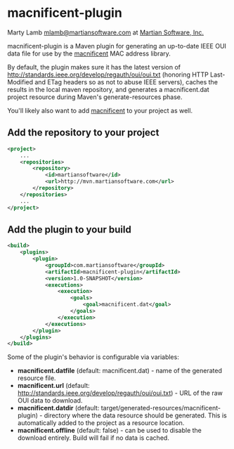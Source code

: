 macnificent-plugin
==================

Marty Lamb mlamb@martiansoftware.com at [Martian Software, Inc.](http://martiansoftware.com)

macnificent-plugin is a Maven plugin for generating an up-to-date IEEE OUI data
file for use by the [macnificent](https://github.com/martylamb/macnificent) MAC
address library.

By default, the plugin makes sure it has the latest version of
http://standards.ieee.org/develop/regauth/oui/oui.txt (honoring HTTP
Last-Modified and ETag headers so as not to abuse IEEE servers),
caches the results in the local maven repository, and generates a
macnificent.dat project resource during Maven's generate-resources phase.

You'll likely also want to add [macnificent](https://github.com/martylamb/macnificent)
to your project as well.

Add the repository to your project
----------------------------------

```xml
<project>
	...
	<repositories>
		<repository>
			<id>martiansoftware</id>
			<url>http://mvn.martiansoftware.com</url>
		</repository>
	</repositories>	
	...
</project>
```

Add the plugin to your build
----------------------------

```xml
<build>
	<plugins>
		<plugin>
			<groupId>com.martiansoftware</groupId>
			<artifactId>macnificent-plugin</artifactId>
			<version>1.0-SNAPSHOT</version>
			<executions>
				<execution>
					<goals>
						<goal>macnificent.dat</goal>
					</goals>				
				</execution>
			</executions>
		</plugin>
	</plugins>
</build>
```    

Some of the plugin's behavior is configurable via variables:

  * **macnificent.datfile** (default: macnificent.dat) - name of the
    generated resource file. 
  * **macnificent.url** (default: http://standards.ieee.org/develop/regauth/oui/oui.txt) -
    URL of the raw OUI data to download.
  * **macnificent.datdir** (default: target/generated-resources/macnificent-plugin) -
    directory where the data resource should be generated.  This is automatically
    added to the project as a resource location.
  * **macnificent.offline** (default: false) - can be used to disable the
    download entirely.  Build will fail if no data is cached.
    
    
